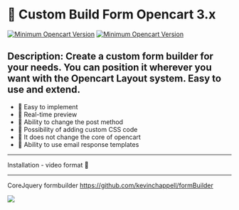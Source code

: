 🛒 Custom Build Form Opencart 3.x
=======

[![Minimum Opencart Version](https://img.shields.io/badge/Opencart-%3E%3D%203.X-green)](https://www.opencart.com/index.php?route=common/home)
[![Minimum Opencart Version](https://img.shields.io/badge/Donate-Buy%20me%20a%20coffee%2C%20Thanks!!-orange)](https://www.buymeacoffee.com/davidev)

Description:
Create a custom form builder for your needs. You can position it wherever you want with the Opencart Layout system. Easy to use and extend.
---
- 📖 Easy to implement
- 📖 Real-time preview
- 📖 Ability to change the post method
- 📖 Possibility of adding custom CSS code
- 📖 It does not change the core of opencart
- 📖 Ability to use email response templates
---
Installation - video format 📑

---
CoreJquery formbuilder https://github.com/kevinchappell/formBuilder

[![](http://img.youtube.com/vi/2WyS9nhrJaU/0.jpg)](http://www.youtube.com/watch?v=2WyS9nhrJaU "Custom Build Form Opencart 3.x Video guide Installation and usage")